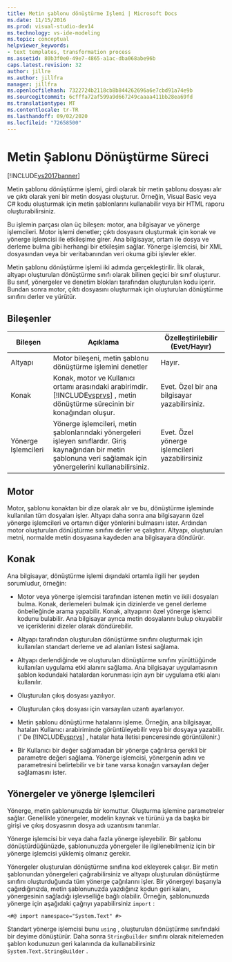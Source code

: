```yaml
---
title: Metin şablonu dönüştürme Işlemi | Microsoft Docs
ms.date: 11/15/2016
ms.prod: visual-studio-dev14
ms.technology: vs-ide-modeling
ms.topic: conceptual
helpviewer_keywords:
- text templates, transformation process
ms.assetid: 80b3f0e0-49e7-4865-a1ac-dba068abe96b
caps.latest.revision: 32
author: jillre
ms.author: jillfra
manager: jillfra
ms.openlocfilehash: 7322724b2118cb8b844262696a6e7cbd91a74e9b
ms.sourcegitcommit: 6cfffa72af599a9d667249caaaa411bb28ea69fd
ms.translationtype: MT
ms.contentlocale: tr-TR
ms.lasthandoff: 09/02/2020
ms.locfileid: "72658500"
---
```

# <a name="the-text-template-transformation-process"></a>Metin Şablonu Dönüştürme Süreci
[!INCLUDE[vs2017banner](../includes/vs2017banner.md)]

Metin şablonu dönüştürme işlemi, girdi olarak bir metin şablonu dosyası alır ve çıktı olarak yeni bir metin dosyası oluşturur. Örneğin, Visual Basic veya C# kodu oluşturmak için metin şablonlarını kullanabilir veya bir HTML raporu oluşturabilirsiniz.

 Bu işlemin parçası olan üç bileşen: motor, ana bilgisayar ve yönerge işlemcileri. Motor işlemi denetler; çıktı dosyasını oluşturmak için konak ve yönerge işlemcisi ile etkileşime girer. Ana bilgisayar, ortam ile dosya ve derleme bulma gibi herhangi bir etkileşim sağlar. Yönerge işlemcisi, bir XML dosyasından veya bir veritabanından veri okuma gibi işlevler ekler.

 Metin şablonu dönüştürme işlemi iki adımda gerçekleştirilir. İlk olarak, altyapı oluşturulan dönüştürme sınıfı olarak bilinen geçici bir sınıf oluşturur. Bu sınıf, yönergeler ve denetim blokları tarafından oluşturulan kodu içerir. Bundan sonra motor, çıktı dosyasını oluşturmak için oluşturulan dönüştürme sınıfını derler ve yürütür.

## <a name="components"></a>Bileşenler

|Bileşen|Açıklama|Özelleştirilebilir (Evet/Hayır)|
|---------------|-----------------|------------------------------|
|Altyapı|Motor bileşeni, metin şablonu dönüştürme işlemini denetler|Hayır.|
|Konak|Konak, motor ve Kullanıcı ortamı arasındaki arabirimdir. [!INCLUDE[vsprvs](../includes/vsprvs-md.md)] , metin dönüştürme sürecinin bir konağından oluşur.|Evet. Özel bir ana bilgisayar yazabilirsiniz.|
|Yönerge Işlemcileri|Yönerge işlemcileri, metin şablonlarındaki yönergeleri işleyen sınıflardır. Giriş kaynağından bir metin şablonuna veri sağlamak için yönergelerini kullanabilirsiniz.|Evet. Özel yönerge işlemcileri yazabilirsiniz|

## <a name="the-engine"></a>Motor
 Motor, şablonu konaktan bir dize olarak alır ve bu, dönüştürme işleminde kullanılan tüm dosyaları işler. Altyapı daha sonra ana bilgisayarın özel yönerge işlemcileri ve ortamın diğer yönlerini bulmasını ister. Ardından motor oluşturulan dönüştürme sınıfını derler ve çalıştırır. Altyapı, oluşturulan metni, normalde metin dosyasına kaydeden ana bilgisayara döndürür.

## <a name="the-host"></a>Konak
 Ana bilgisayar, dönüştürme işlemi dışındaki ortamla ilgili her şeyden sorumludur, örneğin:

- Motor veya yönerge işlemcisi tarafından istenen metin ve ikili dosyaları bulma. Konak, derlemeleri bulmak için dizinlerde ve genel derleme önbelleğinde arama yapabilir. Konak, altyapının özel yönerge işlemci kodunu bulabilir. Ana bilgisayar ayrıca metin dosyalarını bulup okuyabilir ve içeriklerini dizeler olarak döndürebilir.

- Altyapı tarafından oluşturulan dönüştürme sınıfını oluşturmak için kullanılan standart derleme ve ad alanları listesi sağlama.

- Altyapı derlendiğinde ve oluşturulan dönüştürme sınıfını yürüttüğünde kullanılan uygulama etki alanını sağlama. Ana bilgisayar uygulamasının şablon kodundaki hatalardan korunması için ayrı bir uygulama etki alanı kullanılır.

- Oluşturulan çıkış dosyası yazılıyor.

- Oluşturulan çıkış dosyası için varsayılan uzantı ayarlanıyor.

- Metin şablonu dönüştürme hatalarını işleme. Örneğin, ana bilgisayar, hataları Kullanıcı arabiriminde görüntüleyebilir veya bir dosyaya yazabilir. (' De [!INCLUDE[vsprvs](../includes/vsprvs-md.md)] , hatalar hata Iletisi penceresinde görüntülenir.)

- Bir Kullanıcı bir değer sağlamadan bir yönerge çağrılırsa gerekli bir parametre değeri sağlama. Yönerge işlemcisi, yönergenin adını ve parametresini belirtebilir ve bir tane varsa konağın varsayılan değer sağlamasını ister.

## <a name="directives-and-directive-processors"></a>Yönergeler ve yönerge Işlemcileri
 Yönerge, metin şablonunuzda bir komuttur. Oluşturma işlemine parametreler sağlar. Genellikle yönergeler, modelin kaynak ve türünü ya da başka bir girişi ve çıkış dosyasının dosya adı uzantısını tanımlar.

 Yönerge işlemcisi bir veya daha fazla yönerge işleyebilir. Bir şablonu dönüştürdüğünüzde, şablonunuzda yönergeler ile ilgilenebilmeniz için bir yönerge işlemcisi yüklemiş olmanız gerekir.

 Yönergeler oluşturulan dönüştürme sınıfına kod ekleyerek çalışır. Bir metin şablonundan yönergeleri çağırabilirsiniz ve altyapı oluşturulan dönüştürme sınıfını oluşturduğunda tüm yönerge çağrılarını işler. Bir yönergeyi başarıyla çağırdığınızda, metin şablonunuzda yazdığınız kodun geri kalanı, yönergesinin sağladığı işlevselliğe bağlı olabilir. Örneğin, şablonunuzda yönerge için aşağıdaki çağrıyı yapabilirsiniz `import` :

 `<#@ import namespace="System.Text" #>`

 Standart yönerge işlemcisi bunu `using` , oluşturulan dönüştürme sınıfındaki bir deyime dönüştürür. Daha sonra `StringBuilder` sınıfını olarak nitelemeden şablon kodunuzun geri kalanında da kullanabilirsiniz `System.Text.StringBuilder` .

